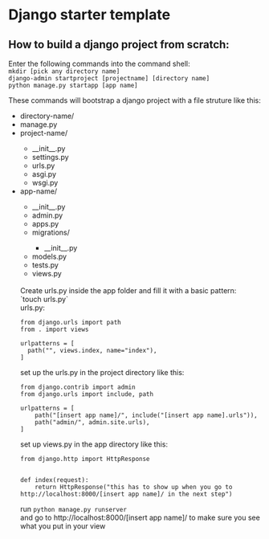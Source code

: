 # Django starter template

## How to build a django project from scratch:

Enter the following commands into the command shell:
<br>`mkdir [pick any directory name]`
<br>`django-admin startproject [projectname] [directory name]`
<br>`python manage.py startapp [app name]`

These commands will bootstrap a django project with a file struture like this:
<ul>
   <li>directory-name/</li>
   <li>manage.py</li>
   <li>project-name/</li>
      <ul>
      <li>__init__.py</li>
      <li>settings.py</li>
      <li>urls.py</li>
      <li>asgi.py</li>
      <li>wsgi.py</li>
      </ul>
    <li>app-name/</li>
    <ul>
      <li>__init__.py</li>
      <li>admin.py</li>
      <li>apps.py</li>
      <li>migrations/</li>
       <ul>
        <li>__init__.py</li>
      </ul>
    <li>models.py</li>
    <li>tests.py</li>
    <li>views.py</li>
</ul>
<br>
Create urls.py inside the app folder and fill it with a basic pattern:
<br> `touch urls.py`
<br> urls.py:

```
from django.urls import path
from . import views

urlpatterns = [
  path("", views.index, name="index"),
]
```

set up the urls.py in the project directory like this:

```
from django.contrib import admin
from django.urls import include, path

urlpatterns = [
    path("[insert app name]/", include("[insert app name].urls")),
    path("admin/", admin.site.urls),
]
```

set up views.py in the app directory like this:

```
from django.http import HttpResponse


def index(request):
    return HttpResponse("this has to show up when you go to http://localhost:8000/[insert app name]/ in the next step")
```

run `python manage.py runserver`
<br>and go to http://localhost:8000/[insert app name]/ to make sure you see what you put in your view

